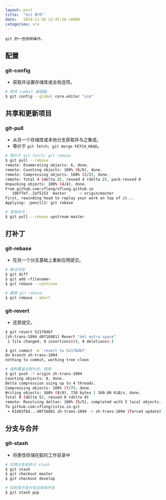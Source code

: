 ```yaml
---
layout: post
title:  "Git 命令"
date:   2019-11-20 13:47:30 +0800
categories: sre
---
```


    git 的一些琐碎操作。

## 配置

### git-config

* 获取并设置存储库或全局选项。

```bash
# 修改 commit 编辑器
$ git config --global core.editor "vim"
```

## 共享和更新项目

### git-pull

* 从另一个存储库或本地分支获取并与之集成。
* 等价于 `git fetch; git merge FETCH_HEAD`。

```bash
# 等价于 git fetch; git rebase
$ git pull --rebase
remote: Enumerating objects: 6, done.
remote: Counting objects: 100% (6/6), done.
remote: Compressing objects: 100% (2/2), done.
remote: Total 4 (delta 2), reused 4 (delta 2), pack-reused 0
Unpacking objects: 100% (4/4), done.
From github.com:vflong/vflong.github.io
   19bf7ef..2af5153  master     -> origin/master
First, rewinding head to replay your work on top of it...
Applying: :pencil2: git rebase

# 常用命令
$ git pull --rebase upstream master
```

## 打补丁

### git-rebase

* 在另一个分支基础上重新应用提交。

```bash
# 解决冲突
$ git diff
$ git add <filename>
$ git rebase --continue

# 撤销 git rebase
$ git rebase --abort
```

### git-revert

* 还原提交。

```bash
$ git revert 52170dbf          
[zh-trans-1094 d0f16881] Revert "del extra space"
 1 file changed, 9 insertions(+), 9 deletions(-)

$ git commit -m 'revert to 52170dbf'
On branch zh-trans-1094
nothing to commit, working tree clean

# 强制覆盖远程分支，慎用
$ git push -f origin zh-trans-1094                         
Counting objects: 8, done.
Delta compression using up to 4 threads.
Compressing objects: 100% (7/7), done.
Writing objects: 100% (8/8), 720 bytes | 360.00 KiB/s, done.
Total 8 (delta 5), reused 0 (delta 0)
remote: Resolving deltas: 100% (5/5), completed with 5 local objects.
To github.com:vflong/istio.io.git
 + 61403f8d...d0f16881 zh-trans-1094 -> zh-trans-1094 (forced update)
```

## 分支与合并

### git-stash

* 将更改存储在脏的工作目录中

```bash
# 切换分支前执行 stash
$ git stash
$ git checkout master
$ git checkout develop

# 回到原开发分支后继续开发
$ git stash pop
```
